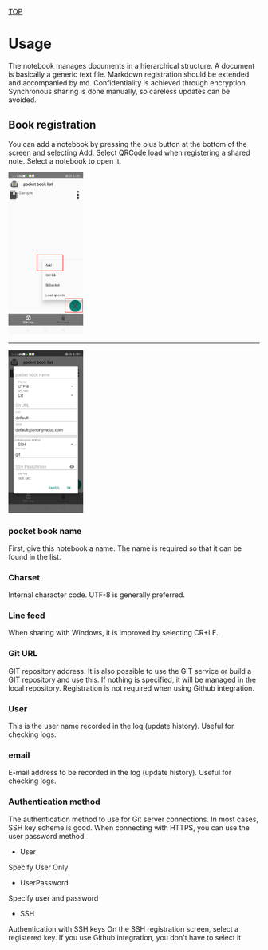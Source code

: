 [TOP](/README.md)

# Usage
The notebook manages documents in a hierarchical structure.
A document is basically a generic text file.
Markdown registration should be extended and accompanied by md.
Confidentiality is achieved through encryption.
Synchronous sharing is done manually, so careless updates can be avoided.

## Book registration
You can add a notebook by pressing the plus button at the bottom of the screen and selecting Add.
Select QRCode load when registering a shared note.
Select a notebook to open it.

<img src="/screen/add1.jpg" width="150" />

---

<img src="/screen/add2.jpg" width="150" />

### pocket book name
First, give this notebook a name.
The name is required so that it can be found in the list.

### Charset
Internal character code. UTF-8 is generally preferred.

### Line feed
When sharing with Windows, it is improved by selecting CR+LF.

### Git URL
GIT repository address. It is also possible to use the GIT service or build a GIT repository and use this.
If nothing is specified, it will be managed in the local repository.
Registration is not required when using Github integration.

### User
This is the user name recorded in the log (update history). Useful for checking logs.

### email
E-mail address to be recorded in the log (update history). Useful for checking logs.

### Authentication method
The authentication method to use for Git server connections.
In most cases, SSH key scheme is good.
When connecting with HTTPS, you can use the user password method.

* User
 
 Specify User Only

* UserPassword

 Specify user and password

* SSH

 Authentication with SSH keys
On the SSH registration screen, select a registered key.
If you use Github integration, you don't have to select it.
